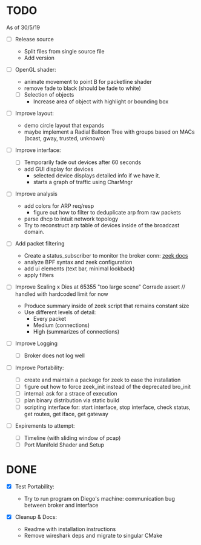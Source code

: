 TODO
=====
As of 30/5/19

- [ ] Release source
    - Split files from single source file
    - Add version

- [ ] OpenGL shader:
    - animate movement to point B for packetline shader
    - remove fade to black (should be fade to white)

    - [ ] Selection of objects
        - Increase area of object with highlight or bounding box

- [ ] Improve layout:
    - demo circle layout that expands
    - maybe implement  a Radial Balloon Tree with groups based on MACs (bcast, gway, trusted, unknown)

- [ ] Improve interface:
    - [ ] Temporarily fade out devices after 60 seconds
    - add GUI display for devices
        - selected device displays detailed info if we have it.
        - starts a graph of traffic using CharMngr

- [ ] Improve analysis
    - add colors for ARP req/resp
        - figure out how to filter to deduplicate arp from raw packets
    - parse dhcp to intuit network topology
    - Try to reconstruct arp table of devices inside of the broadcast domain.

- [ ] Add packet filtering
    - Create a status_subscriber to monitor the broker conn: [zeek docs](https://bro-broker.readthedocs.io/en/stable/comm.html#status-and-error-messages)
    - analyze BPF syntax and zeek configuration
    - add ui elements (text bar, minimal lookback)
    - apply filters

- [ ] Improve Scaling
    x Dies at 65355 "too large scene" Corrade assert // handled with hardcoded limit for now
    - Produce summary inside of zeek script that remains constant size
    - Use different levels of detail:
        - Every packet
        - Medium (connections)
        - High (summarizes of connections)

- [ ] Improve Logging
    - [ ] Broker does not log well

- [ ] Improve Portability:
    - [ ] create and maintain a package for zeek to ease the installation
    - [ ] figure out how to force zeek_init instead of the deprecated bro_init
    - [ ] internal: ask for a strace of execution
    - [ ] plan binary distribution via static build
    - [ ] scripting interface for: start interface, stop interface, check status,
          get routes, get iface, get gateway

- [ ] Expirements to attempt:
    - [ ] Timeline (with sliding window of pcap)
    - [ ] Port Manifold Shader and Setup

DONE
====

- [x] Test Portability:
    - Try to run program on Diego's machine:
      communication bug between broker and interface

- [x] Cleanup & Docs:
    - Readme with installation instructions
    - Remove wireshark deps and migrate to singular CMake
